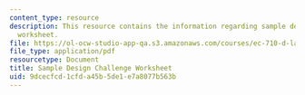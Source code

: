 ```yaml
---
content_type: resource
description: This resource contains the information regarding sample design challenge
  worksheet.
file: https://ol-ocw-studio-app-qa.s3.amazonaws.com/courses/ec-710-d-lab-medical-technologies-for-the-developing-world-spring-2010/9dcecfcd1cfda45b5de1e7a8077b563b_MITEC_710S10_DesChlWs_smpl.pdf
file_type: application/pdf
resourcetype: Document
title: Sample Design Challenge Worksheet
uid: 9dcecfcd-1cfd-a45b-5de1-e7a8077b563b
---
```


